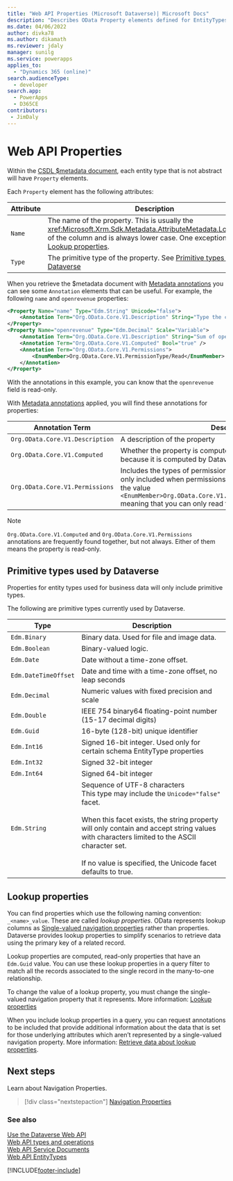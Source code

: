 ```yaml
---
title: "Web API Properties (Microsoft Dataverse)| Microsoft Docs"
description: "Describes OData Property elements defined for EntityTypes within the Dataverse Web API."
ms.date: 04/06/2022
author: divka78
ms.author: dikamath
ms.reviewer: jdaly
manager: sunilg
ms.service: powerapps
applies_to: 
  - "Dynamics 365 (online)" 
search.audienceType: 
  - developer
search.app: 
  - PowerApps
  - D365CE
contributors:
 - JimDaly
---
```

# Web API Properties

Within the [CSDL $metadata document](web-api-service-documents.md#csdl-metadata-document), each entity type that is not abstract will have `Property` elements.

Each `Property` element has the following attributes:

|Attribute  |Description  |
|---------|---------|
|`Name`|The name of the property. This is usually the <xref:Microsoft.Xrm.Sdk.Metadata.AttributeMetadata.LogicalName> of the column and is always lower case. One exception to this is [Lookup properties](#lookup-properties).|
|`Type`|The primitive type of the property. See [Primitive types used by Dataverse](#primitive-types-used-by-dataverse)|

When you retrieve the $metadata document with [Metadata annotations](web-api-service-documents.md#metadata-annotations) you can see some `Annotation` elements that can be useful. For example, the following `name` and `openrevenue` properties:

```xml
<Property Name="name" Type="Edm.String" Unicode="false">
    <Annotation Term="Org.OData.Core.V1.Description" String="Type the company or business name." />
</Property>
<Property Name="openrevenue" Type="Edm.Decimal" Scale="Variable">
    <Annotation Term="Org.OData.Core.V1.Description" String="Sum of open revenue against an account and its child accounts." />
    <Annotation Term="Org.OData.Core.V1.Computed" Bool="true" />
    <Annotation Term="Org.OData.Core.V1.Permissions">
        <EnumMember>Org.OData.Core.V1.PermissionType/Read</EnumMember>
    </Annotation>
</Property>
```
With the annotations in this example, you can know that the `openrevenue` field is read-only.

With [Metadata annotations](web-api-service-documents.md#metadata-annotations) applied, you will find these annotations for properties:

|Annotation Term  |Description  |
|---------|---------|
|`Org.OData.Core.V1.Description`|A description of the property|
|`Org.OData.Core.V1.Computed`|Whether the property is computed. You can't set this value because it is computed by Dataverse.|
|`Org.OData.Core.V1.Permissions`|Includes the types of permissions available for the property. This is only included when permissions are limited, and it always contains the value `<EnumMember>Org.OData.Core.V1.PermissionType/Read</EnumMember>` meaning that you can only read this value. |

> [!NOTE]
> `Org.OData.Core.V1.Computed` and `Org.OData.Core.V1.Permissions` annotations are frequently found together, but not always. Either of them means the property is read-only.

## Primitive types used by Dataverse

Properties for entity types used for business data will only include primitive types.

The following are primitive types currently used by Dataverse.


|Type|Description|
|---------|---------|
|`Edm.Binary`|Binary data. Used for file and image data.|
|`Edm.Boolean`|Binary-valued logic.|
|`Edm.Date`|Date without a time-zone offset.|
|`Edm.DateTimeOffset`|Date and time with a time-zone offset, no leap seconds|
|`Edm.Decimal`|Numeric values with fixed precision and scale|
|`Edm.Double`|IEEE 754 binary64 floating-point number (15-17 decimal digits)|
|`Edm.Guid`|16-byte (128-bit) unique identifier|
|`Edm.Int16`|Signed 16-bit integer. Used only for certain schema EntityType properties|
|`Edm.Int32`|Signed 32-bit integer|
|`Edm.Int64`|Signed 64-bit integer|
|`Edm.String`|Sequence of UTF-8 characters<br />This type may include the `Unicode="false"` facet.<br /><br />When this facet exists, the string property will only contain and accept string values with characters limited to the ASCII character set.<br /><br />If no value is specified, the Unicode facet defaults to true.|

## Lookup properties

You can find properties which use the following naming convention: `_<name>_value`. These are called *lookup properties*. OData represents lookup columns as [Single-valued navigation properties](web-api-navigation-properties.md#single-valued-navigation-properties) rather than properties. Dataverse provides lookup properties to simplify scenarios to retrieve data using the primary key of a related record.

Lookup properties are computed, read-only properties that have an `Edm.Guid` value. You can use these lookup properties in a query filter to match all the records associated to the single record in the many-to-one relationship.

To change the value of a lookup property, you must change the single-valued navigation property that it represents. More information: [Lookup properties](web-api-navigation-properties.md#lookup-properties)

When you include lookup properties in a query, you can request annotations to be included that provide additional information about the data that is set for those underlying attributes which aren’t represented by a single-valued navigation property. More information: [Retrieve data about lookup properties](query-data-web-api.md#retrieve-data-about-lookup-properties).

## Next steps

Learn about Navigation Properties.

> [!div class="nextstepaction"]
> [Navigation Properties](web-api-navigation-properties.md)<br/>


### See also  

[Use the Dataverse Web API](overview.md)<br />
[Web API types and operations](web-api-types-operations.md)<br />
[Web API Service Documents](web-api-service-documents.md)<br />
[Web API EntityTypes](web-api-entitytypes.md)<br />


[!INCLUDE[footer-include](../../../includes/footer-banner.md)]
